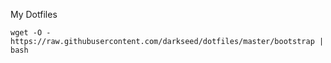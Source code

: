 My Dotfiles

```
wget -O - https://raw.githubusercontent.com/darkseed/dotfiles/master/bootstrap | bash
```
